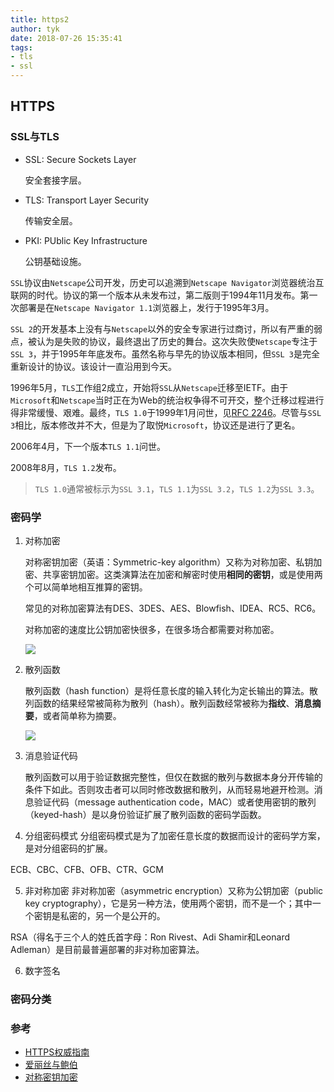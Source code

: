 ```yaml
---
title: https2
author: tyk
date: 2018-07-26 15:35:41
tags: 
- tls
- ssl
---
```

## HTTPS

### SSL与TLS
- SSL: Secure Sockets Layer

    安全套接字层。
    
- TLS: Transport Layer Security

    传输安全层。

- PKI: PUblic Key Infrastructure

    公钥基础设施。

`SSL`协议由`Netscape`公司开发，历史可以追溯到`Netscape Navigator`浏览器统治互联网的时代。协议的第一个版本从未发布过，第二版则于1994年11月发布。第一次部署是在`Netscape Navigator 1.1`浏览器上，发行于1995年3月。

`SSL 2`的开发基本上没有与`Netscape`以外的安全专家进行过商讨，所以有严重的弱点，被认为是失败的协议，最终退出了历史的舞台。这次失败使`Netscape`专注于`SSL 3`，并于1995年年底发布。虽然名称与早先的协议版本相同，但`SSL 3`是完全重新设计的协议。该设计一直沿用到今天。

1996年5月，`TLS`工作组2成立，开始将`SSL`从`Netscape`迁移至IETF。由于`Microsoft`和`Netscape`当时正在为Web的统治权争得不可开交，整个迁移过程进行得非常缓慢、艰难。最终，`TLS 1.0`于1999年1月问世，见[RFC 2246](https://www.ietf.org/rfc/rfc2246.txt)。尽管与`SSL 3`相比，版本修改并不大，但是为了取悦`Microsoft`，协议还是进行了更名。

2006年4月，下一个版本`TLS 1.1`问世。

2008年8月，`TLS 1.2`发布。

> `TLS 1.0`通常被标示为`SSL 3.1`，`TLS 1.1`为`SSL 3.2`，`TLS 1.2`为`SSL 3.3`。

### 密码学
1. 对称加密

    对称密钥加密（英语：Symmetric-key algorithm）又称为对称加密、私钥加密、共享密钥加密。这类演算法在加密和解密时使用**相同的密钥**，或是使用两个可以简单地相互推算的密钥。

    常见的对称加密算法有DES、3DES、AES、Blowfish、IDEA、RC5、RC6。
    
    对称加密的速度比公钥加密快很多，在很多场合都需要对称加密。

    ![](/images/440px-Asymmetric_cryptography_-_step_2.svg.png)
    
2. 散列函数

    散列函数（hash function）是将任意长度的输入转化为定长输出的算法。散列函数的结果经常被简称为散列（hash）。散列函数经常被称为**指纹**、**消息摘要**，或者简单称为摘要。

    ![](/images/640px-Hash_function.svg.png)

3. 消息验证代码

    散列函数可以用于验证数据完整性，但仅在数据的散列与数据本身分开传输的条件下如此。否则攻击者可以同时修改数据和散列，从而轻易地避开检测。消息验证代码（message authentication code，MAC）或者使用密钥的散列（keyed-hash）是以身份验证扩展了散列函数的密码学函数。
    
4. 分组密码模式
分组密码模式是为了加密任意长度的数据而设计的密码学方案，是对分组密码的扩展。

ECB、CBC、CFB、OFB、CTR、GCM

5. 非对称加密
非对称加密（asymmetric encryption）又称为公钥加密（public key cryptography），它是另一种方法，使用两个密钥，而不是一个；其中一个密钥是私密的，另一个是公开的。

RSA（得名于三个人的姓氏首字母：Ron Rivest、Adi Shamir和Leonard Adleman）是目前最普遍部署的非对称加密算法。

6. 数字签名



### 密码分类


### 参考
- [HTTPS权威指南](https://book.douban.com/subject/26869219/)
- [爱丽丝与鲍伯](https://www.wikiwand.com/zh-hans/%E6%84%9B%E9%BA%97%E7%B5%B2%E8%88%87%E9%AE%91%E4%BC%AF)
- [对称密钥加密](https://www.wikiwand.com/zh-hans/%E5%B0%8D%E7%A8%B1%E5%AF%86%E9%91%B0%E5%8A%A0%E5%AF%86)
